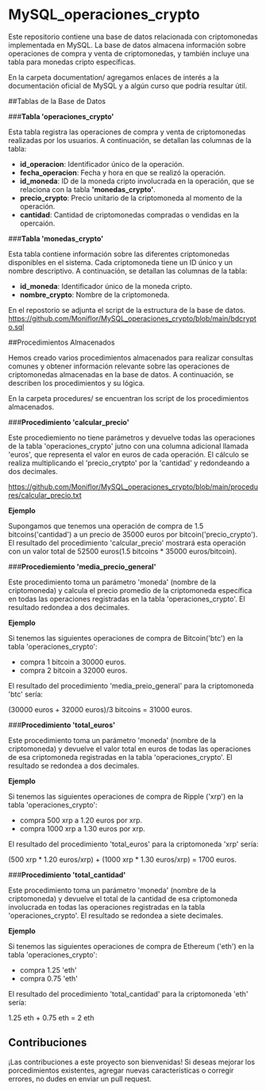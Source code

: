# MySQL_operaciones_crypto

Este repositorio contiene una base de datos relacionada con criptomonedas implementada en MySQL. La base de datos almacena información sobre operaciones de compra y venta de criptomonedas, y también incluye una tabla para monedas cripto específicas.

En la carpeta documentation/ agregamos enlaces de interés a la documentación oficial de MySQL y a algún curso que podría resultar útil.

##Tablas de la Base de Datos

###**Tabla 'operaciones_crypto'**

Esta tabla registra las operaciones de compra y venta de criptomonedas realizadas por los usuarios. A continuación, se detallan las columnas de la tabla:

- **id_operacion**: Identificador único de la operación.
- **fecha_operacion**: Fecha y hora en que se realizó la operación.
- **id_moneda**: ID de la moneda cripto involucrada en la operación, que se relaciona con la tabla **'monedas_crypto'**.
- **precio_crypto**: Precio unitario de la criptomoneda al momento de la operación.
- **cantidad**: Cantidad de criptomonedas compradas o vendidas en la opercaión.

###**Tabla 'monedas_crypto'**

Esta tabla contiene información sobre las diferentes criptomonedas disponibles en el sistema. Cada criptomoneda tiene un ID único y un nombre descriptivo. A continuación, se detallan las columnas de la tabla:

- **id_moneda**: Identificador único de la moneda cripto.
- **nombre_crypto**: Nombre de la criptomoneda.

En el repostorio se adjunta el script de la estructura de la base de datos.
https://github.com/Moniflor/MySQL_operaciones_crypto/blob/main/bdcrypto.sql 

##Procedimientos Almacenados

Hemos creado varios procedimientos almacenados para realizar consultas comunes y obtener información relevante sobre las operaciones de criptomonedas almacenadas en la base de datos. A continuación, se describen los procedimientos y su lógica.

En la carpeta procedures/ se encuentran los script de los procedimientos almacenados.

###**Procedimiento 'calcular_precio'**

Este procediemiento no tiene parámetros y devuelve todas las operaciones de la tabla 'operaciones_crypto' jutno con una columna adicional llamada 'euros', que representa el valor en euros de cada operación. El cálculo se realiza multiplicando el 'precio_crytpto' por la 'cantidad' y redondeando a dos decimales.

https://github.com/Moniflor/MySQL_operaciones_crypto/blob/main/procedures/calcular_precio.txt

**Ejemplo**

Supongamos que tenemos una operación de compra de 1.5 bitcoins('cantidad') a un precio de 35000 euros por bitcoin('precio_crypto'). El resultado del procedimiento 'calcular_precio' mostrará esta operación con un valor total de 52500 euros(1.5 bitcoins * 35000 euros/bitcoin).

###**Procediemiento 'media_precio_general'**

Este procedimiento toma un parámetro 'moneda' (nombre de la criptomoneda) y calcula el precio promedio de la criptomoneda específica en todas las operaciones registradas en la tabla 'operaciones_crypto'. El resultado redondea a dos decimales.

**Ejemplo**

Si tenemos las siguientes operaciones de compra de Bitcoin('btc') en la tabla 'operaciones_crypto':
- compra 1 bitcoin a 30000 euros.
- compra 2 bitcoin a 32000 euros.

El resultado del procedimiento 'media_preio_general' para la criptomoneda 'btc' sería:

(30000 euros + 32000 euros)/3 bitcoins = 31000 euros.

###**Procedimiento 'total_euros'**

Este procedimiento toma un parámetro 'moneda' (nombre de la criptomoneda) y devuelve el valor total en euros de todas las operaciones de esa criptomoneda registradas en la tabla 'operaciones_crypto'. El resultado se redondea a dos decimales.

**Ejemplo**

Si tenemos las siguientes operaciones de compra de Ripple ('xrp') en la tabla 'operaciones_crypto':
- compra 500 xrp a 1.20 euros por xrp.
- compra 1000 xrp a 1.30 euros por xrp.

El resultado del procedimiento 'total_euros' para la criptomoneda 'xrp' sería:

(500 xrp * 1.20 euros/xrp) + (1000 xrp * 1.30 euros/xrp) = 1700 euros.

###**Procedimiento 'total_cantidad'**

Este procedimiento toma un parámetro 'moneda' (nombre de la criptomoneda) y devuelve el total de la cantidad de esa criptomoneda involucrada en todas las operaciones registradas en la tabla 'operaciones_crypto'. El resultado se redondea a siete decimales.

**Ejemplo**

Si tenemos las siguientes operaciones de compra de Ethereum ('eth') en la tabla 'operaciones_crypto':
- compra 1.25 'eth'
- compra 0.75 'eth'

El resultado del procedimiento 'total_cantidad' para la criptomoneda 'eth' sería:

1.25 eth + 0.75 eth = 2 eth

## Contribuciones

¡Las contribuciones a este proyecto son bienvenidas! Si deseas mejorar los porcedimientos existentes, agregar nuevas características o corregir errores, no dudes en enviar un pull request.


